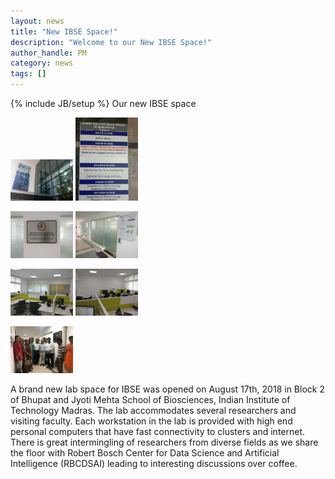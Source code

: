```yaml
---
layout: news
title: "New IBSE Space!"
description: "Welcome to our New IBSE Space!"
author_handle: PM
category: news
tags: []
---
```

{% include JB/setup %}
Our new IBSE space

<p float="left">
   <img src="/assets/images/news/bt-block2.jpg" width="100" /> 
   <img src="/assets/images/news/BT_Block-2.jpeg" width="100" />
</p>
<p float="left">
    <img src="/assets/images/news/IBSE.jpeg" width="100" /> 
   <img src="/assets/images/news/IBSE-space.jpeg" width="100" />
</p>
<p float="left">
   <img src="/assets/images/news/IBSE_space-1.jpeg" width="100" /> 
   <img src="/assets/images/news/IBSE_space-2.jpeg" width="100" />
</p>
<p float="middle">
   <img src="/assets/images/news/IBSE_Group.jpg" width="100" />
</p>

A brand new lab space for IBSE was opened on August 17th, 2018 in Block 2 of Bhupat and Jyoti Mehta School of Biosciences, Indian Institute of Technology Madras. The lab accommodates several researchers and visiting faculty. Each workstation in the lab is provided with high end personal computers that have fast connectivity to clusters and internet. There is great intermingling of researchers from diverse fields as we share the floor with Robert Bosch Center for Data Science and Artificial Intelligence (RBCDSAI) leading to interesting discussions over coffee.  
